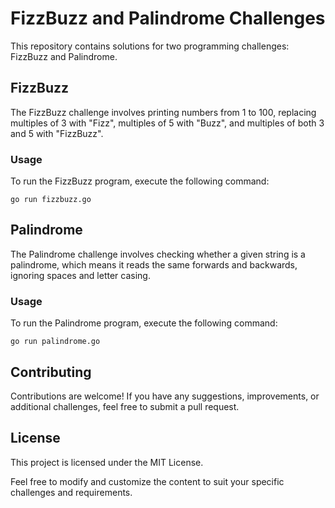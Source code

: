 # FizzBuzz and Palindrome Challenges

This repository contains solutions for two programming challenges: FizzBuzz and Palindrome.

## FizzBuzz

The FizzBuzz challenge involves printing numbers from 1 to 100, replacing multiples of 3 with "Fizz", multiples of 5 with "Buzz", and multiples of both 3 and 5 with "FizzBuzz".

### Usage

To run the FizzBuzz program, execute the following command:

```shell
go run fizzbuzz.go
```

## Palindrome
The Palindrome challenge involves checking whether a given string is a palindrome, which means it reads the same forwards and backwards, ignoring spaces and letter casing.

### Usage
To run the Palindrome program, execute the following command:

```shell
go run palindrome.go
```
## Contributing
Contributions are welcome! If you have any suggestions, improvements, or additional challenges, feel free to submit a pull request.

## License
This project is licensed under the MIT License.

Feel free to modify and customize the content to suit your specific challenges and requirements.